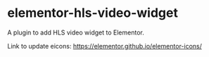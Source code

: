 # elementor-hls-video-widget
A plugin to add HLS video widget to Elementor.

Link to update eicons: https://elementor.github.io/elementor-icons/